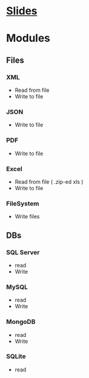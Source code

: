 # [Slides](https://rawgit.com/Team-Espresso-Martini/databases-teamwork/presentation/presentation/index.html#/title)

# Modules

## Files

### XML
  - Read from file
  - Write to file

### JSON
  - Write to file

### PDF
  - Write to file

### Excel
  - Read from file ( .zip-ed xls  )
  - Write to file

### FileSystem 
  - Write files

## DBs

### SQL Server
  - read 
  - Write

### MySQL
  - read 
  - Write

### MongoDB
  - read 
  - Write

### SQLite
  - read